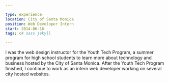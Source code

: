 ```yaml
---

type: experience
location: City of Santa Monica
position: Web Developer Intern
start: 2014-06-16
tags: c# sass jekyll

---
```


I was the web design instructor for the Youth Tech Program, a summer program for high school students to learn more about technology and business hosted by the City of Santa Monica. After the Youth Tech Program finished, I continue to work as an intern web developer working on several city hosted websites.

